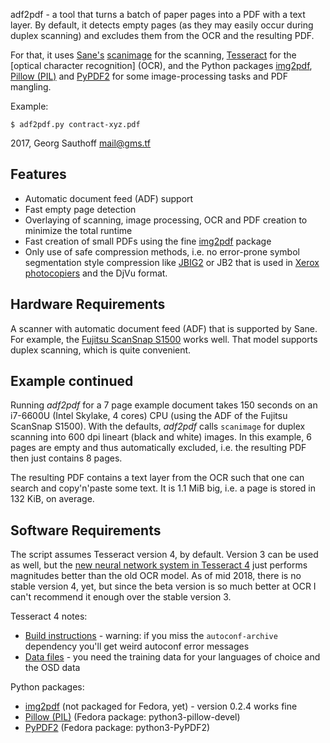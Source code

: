 adf2pdf - a tool that turns a batch of paper pages into a PDF
with a text layer.  By default, it detects empty pages (as they
may easily occur during duplex scanning) and excludes them from
the OCR and the resulting PDF.

For that, it uses [Sane's][5] [scanimage][6] for the scanning,
[Tesseract][4] for the [optical character recognition] (OCR), and
the Python packages [img2pdf][9], [Pillow (PIL)][10] and
[PyPDF2][11] for some image-processing tasks and PDF mangling.


Example:

    $ adf2pdf.py contract-xyz.pdf

2017, Georg Sauthoff <mail@gms.tf>

## Features

- Automatic document feed (ADF) support
- Fast empty page detection
- Overlaying of scanning, image processing, OCR and PDF creation
  to minimize the total runtime
- Fast creation of small PDFs using the fine [img2pdf][9] package
- Only use of safe compression methods, i.e. no error-prone
  symbol segmentation style compression like [JBIG2][12] or JB2
  that is used in [Xerox photocopiers][12] and the DjVu format.

## Hardware Requirements

A scanner with automatic document feed (ADF) that is supported by
Sane. For example, the [Fujitsu ScanSnap S1500][1] works
well. That model supports duplex scanning, which is quite
convenient.

## Example continued

Running _adf2pdf_ for a 7 page example document takes 150 seconds
on an i7-6600U (Intel Skylake, 4 cores) CPU (using the ADF of the
Fujitsu ScanSnap S1500). With the defaults, _adf2pdf_ calls
`scanimage` for duplex scanning into 600 dpi lineart (black and
white) images. In this example, 6 pages are empty and thus
automatically excluded, i.e. the resulting PDF then just contains
8 pages.

The resulting PDF contains a text layer from the OCR such that
one can search and copy'n'paste some text. It is 1.1 MiB big,
i.e. a page is stored in 132 KiB, on average.

## Software Requirements

The script assumes Tesseract version 4, by default. Version 3 can
be used as well, but the [new neural network system in Tesseract
4][8] just performs magnitudes better than the old OCR model.
As of mid 2018, there is no stable version 4, yet, but since
the beta version is so much better at OCR I can't recommend it
enough over the stable version 3.

Tesseract 4 notes:

- [Build instructions][2] - warning: if you miss the
  `autoconf-archive` dependency you'll get weird autoconf error
  messages
- [Data files][3] - you need the training data for your
  languages of choice and the OSD data

Python packages:

- [img2pdf][9] (not packaged for Fedora, yet) - version 0.2.4 works
  fine
- [Pillow (PIL)][10] (Fedora package: python3-pillow-devel)
- [PyPDF2][11] (Fedora package: python3-PyPDF2)

[1]: http://www.fujitsu.com/us/products/computing/peripheral/scanners/product/eol/s1500/
[2]: https://github.com/tesseract-ocr/tesseract/wiki/Compiling-–-GitInstallation
[3]: https://github.com/tesseract-ocr/tesseract/wiki/Data-Files
[4]: https://en.wikipedia.org/wiki/Tesseract_(software)
[5]: https://en.wikipedia.org/wiki/Scanner_Access_Now_Easy
[6]: http://www.sane-project.org/man/scanimage.1.html
[7]: https://en.wikipedia.org/wiki/Optical_character_recognition
[8]: https://github.com/tesseract-ocr/tesseract/wiki/NeuralNetsInTesseract4.00
[9]: https://pypi.org/project/img2pdf/
[10]: http://python-pillow.github.io/
[11]: https://github.com/mstamy2/PyPDF2
[12]: https://en.wikipedia.org/wiki/JBIG2
